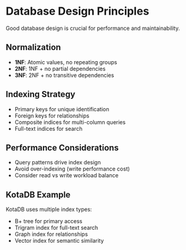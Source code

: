 # Database Design Principles

Good database design is crucial for performance and maintainability.

## Normalization
- **1NF**: Atomic values, no repeating groups
- **2NF**: 1NF + no partial dependencies
- **3NF**: 2NF + no transitive dependencies

## Indexing Strategy
- Primary keys for unique identification
- Foreign keys for relationships
- Composite indices for multi-column queries
- Full-text indices for search

## Performance Considerations
- Query patterns drive index design
- Avoid over-indexing (write performance cost)
- Consider read vs write workload balance

## KotaDB Example
KotaDB uses multiple index types:
- B+ tree for primary access
- Trigram index for full-text search
- Graph index for relationships
- Vector index for semantic similarity
